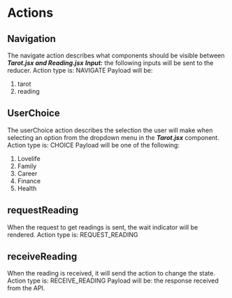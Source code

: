 # Actions

## Navigation
The navigate action describes what components should be visible between ***Tarot.jsx and Reading.jsx***
***Input:*** the following inputs will be sent to the reducer. 
Action type is: NAVIGATE
Payload will be: 
1. tarot
2. reading

## UserChoice
The userChoice action describes the selection the user will make when selecting an option from the dropdown menu in the ***Tarot.jsx*** component.
Action type is: CHOICE
Payload will be one of the following:
1. Lovelife
2. Family
3. Career
4. Finance
5. Health

## requestReading
When the request to get readings is sent, the wait indicator will be rendered.
Action type is: REQUEST_READING

## receiveReading
When the reading is received, it will send the action to change the state.
Action type is: RECEIVE_READING
Payload will be: the response received from the API.
